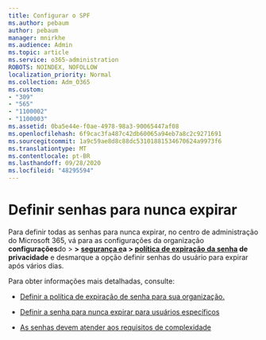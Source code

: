 ```yaml
---
title: Configurar o SPF
ms.author: pebaum
author: pebaum
manager: mnirkhe
ms.audience: Admin
ms.topic: article
ms.service: o365-administration
ROBOTS: NOINDEX, NOFOLLOW
localization_priority: Normal
ms.collection: Adm_O365
ms.custom:
- "309"
- "565"
- "1100002"
- "1100003"
ms.assetid: 0ba5e44e-f0ae-4978-98a3-90065447af08
ms.openlocfilehash: 6f9cac3fa487c42db60065a94eb7a8c2c9271691
ms.sourcegitcommit: 1a9c59ae8d8c88dc53101881534670624a9973f6
ms.translationtype: MT
ms.contentlocale: pt-BR
ms.lasthandoff: 09/28/2020
ms.locfileid: "48295594"
---
```

# <a name="set-passwords-to-never-expire"></a>Definir senhas para nunca expirar

Para definir todas as senhas para nunca expirar, no centro de administração do Microsoft 365, vá para as configurações da organização **configurações**do  >  **> [segurança e](https://portal.office.com/adminportal/home#/settings/security)a  >  [política de expiração da senha](https://portal.microsoft.com/Adminportal/Home#/Settings/SecurityPrivacy/:/Settings/L1/PasswordPolicy) de privacidade** e desmarque a opção definir senhas do usuário para expirar após vários dias.
  
Para obter informações mais detalhadas, consulte:

- [Definir a política de expiração de senha para sua organização.](https://docs.microsoft.com/microsoft-365/admin/manage/set-password-expiration-policy)
  
- [Definir a senha para nunca expirar para usuários específicos](https://docs.microsoft.com/microsoft-365/admin/add-users/set-password-to-never-expire)

- [As senhas devem atender aos requisitos de complexidade](https://docs.microsoft.com/windows/security/threat-protection/security-policy-settings/password-must-meet-complexity-requirements)
  